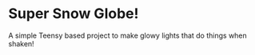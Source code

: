 Super Snow Globe!
=================

A simple Teensy based project to make glowy lights that do things when shaken!
